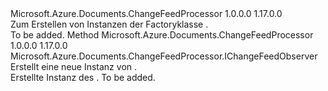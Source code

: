 <Type Name="IChangeFeedObserverFactory" FullName="Microsoft.Azure.Documents.ChangeFeedProcessor.IChangeFeedObserverFactory">
  <TypeSignature Language="C#" Value="public interface IChangeFeedObserverFactory" />
  <TypeSignature Language="ILAsm" Value=".class public interface auto ansi abstract IChangeFeedObserverFactory" />
  <TypeSignature Language="DocId" Value="T:Microsoft.Azure.Documents.ChangeFeedProcessor.IChangeFeedObserverFactory" />
  <TypeSignature Language="VB.NET" Value="Public Interface IChangeFeedObserverFactory" />
  <TypeSignature Language="F#" Value="type IChangeFeedObserverFactory = interface" />
  <AssemblyInfo>
    <AssemblyName>Microsoft.Azure.Documents.ChangeFeedProcessor</AssemblyName>
    <AssemblyVersion>1.0.0.0</AssemblyVersion>
    <AssemblyVersion>1.17.0.0</AssemblyVersion>
  </AssemblyInfo>
  <Interfaces />
  <Docs>
    <summary>
            Zum Erstellen von Instanzen der Factoryklasse <see cref="T:Microsoft.Azure.Documents.ChangeFeedProcessor.IChangeFeedObserver" />.
            </summary>
    <remarks>To be added.</remarks>
  </Docs>
  <Members>
    <Member MemberName="CreateObserver">
      <MemberSignature Language="C#" Value="public Microsoft.Azure.Documents.ChangeFeedProcessor.IChangeFeedObserver CreateObserver ();" />
      <MemberSignature Language="ILAsm" Value=".method public hidebysig newslot virtual instance class Microsoft.Azure.Documents.ChangeFeedProcessor.IChangeFeedObserver CreateObserver() cil managed" />
      <MemberSignature Language="DocId" Value="M:Microsoft.Azure.Documents.ChangeFeedProcessor.IChangeFeedObserverFactory.CreateObserver" />
      <MemberSignature Language="VB.NET" Value="Public Function CreateObserver () As IChangeFeedObserver" />
      <MemberSignature Language="F#" Value="abstract member CreateObserver : unit -&gt; Microsoft.Azure.Documents.ChangeFeedProcessor.IChangeFeedObserver" Usage="iChangeFeedObserverFactory.CreateObserver " />
      <MemberType>Method</MemberType>
      <AssemblyInfo>
        <AssemblyName>Microsoft.Azure.Documents.ChangeFeedProcessor</AssemblyName>
        <AssemblyVersion>1.0.0.0</AssemblyVersion>
        <AssemblyVersion>1.17.0.0</AssemblyVersion>
      </AssemblyInfo>
      <ReturnValue>
        <ReturnType>Microsoft.Azure.Documents.ChangeFeedProcessor.IChangeFeedObserver</ReturnType>
      </ReturnValue>
      <Parameters />
      <Docs>
        <summary>
            Erstellt eine neue Instanz von <see cref="T:Microsoft.Azure.Documents.ChangeFeedProcessor.IChangeFeedObserver" />.
            </summary>
        <returns>Erstellte Instanz des <see cref="T:Microsoft.Azure.Documents.ChangeFeedProcessor.IChangeFeedObserver" />.</returns>
        <remarks>To be added.</remarks>
      </Docs>
    </Member>
  </Members>
</Type>